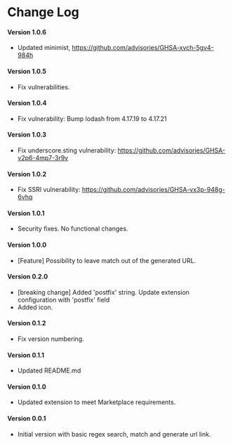 # Change Log
#### Version 1.0.6
- Updated minimist, https://github.com/advisories/GHSA-xvch-5gv4-984h

#### Version 1.0.5
- Fix vulnerabilities.

#### Version 1.0.4
- Fix vulnerability: Bump lodash from 4.17.19 to 4.17.21

#### Version 1.0.3
- Fix underscore.sting vulnerability: https://github.com/advisories/GHSA-v2p6-4mp7-3r9v

#### Version 1.0.2
- Fix SSRI vulnerability: https://github.com/advisories/GHSA-vx3p-948g-6vhq

#### Version 1.0.1
- Security fixes. No functional changes.

#### Version 1.0.0
- [Feature] Possibility to leave match out of the generated URL.

#### Version 0.2.0
- [breaking change] Added 'postfix' string. Update extension configuration with 'postfix' field
- Added icon.

#### Version 0.1.2
- Fix version numbering.

#### Version 0.1.1
- Updated README.md

#### Version 0.1.0
- Updated extension to meet Marketplace requirements.

#### Version 0.0.1
- Initial version with basic regex search, match and generate url link.
